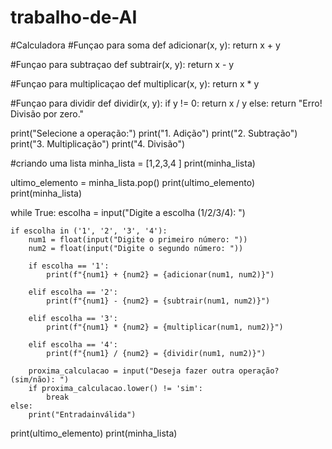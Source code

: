 # trabalho-de-AI
#Calculadora
#Funçao para soma
def adicionar(x, y):
    return x + y

#Funçao para subtraçao
def subtrair(x, y):
    return x - y

#Funçao para multiplicaçao
def multiplicar(x, y):
    return x * y

#Funçao para dividir
def dividir(x, y):
    if y != 0:
        return x / y
    else:
        return "Erro! Divisão por zero."
        
print("Selecione a operação:")
print("1. Adição")
print("2. Subtração")
print("3. Multiplicação")
print("4. Divisão")

#criando uma lista
minha_lista = [1,2,3,4 ]
print(minha_lista)

ultimo_elemento = minha_lista.pop()
print(ultimo_elemento)
print(minha_lista)

while True:
    escolha = input("Digite a escolha (1/2/3/4): ")

    if escolha in ('1', '2', '3', '4'):
        num1 = float(input("Digite o primeiro número: "))
        num2 = float(input("Digite o segundo número: "))

        if escolha == '1':
            print(f"{num1} + {num2} = {adicionar(num1, num2)}")

        elif escolha == '2':
            print(f"{num1} - {num2} = {subtrair(num1, num2)}")

        elif escolha == '3':
            print(f"{num1} * {num2} = {multiplicar(num1, num2)}")

        elif escolha == '4':
            print(f"{num1} / {num2} = {dividir(num1, num2)}")

        proxima_calculacao = input("Deseja fazer outra operação? (sim/não): ")
        if proxima_calculacao.lower() != 'sim':
            break
    else:
        print("Entradainválida")


print(ultimo_elemento)
print(minha_lista)
